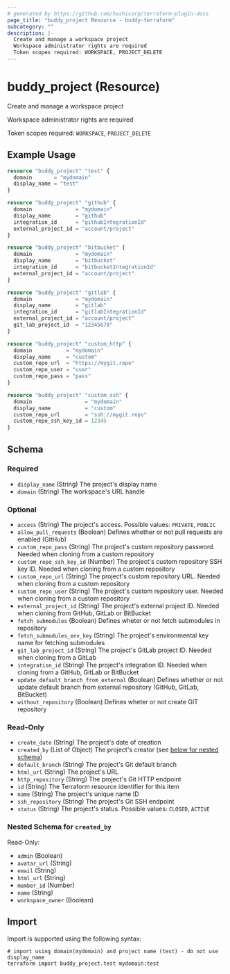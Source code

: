 ```yaml
---
# generated by https://github.com/hashicorp/terraform-plugin-docs
page_title: "buddy_project Resource - buddy-terraform"
subcategory: ""
description: |-
  Create and manage a workspace project
  Workspace administrator rights are required
  Token scopes required: WORKSPACE, PROJECT_DELETE
---
```


# buddy_project (Resource)

Create and manage a workspace project

Workspace administrator rights are required

Token scopes required: `WORKSPACE`, `PROJECT_DELETE`

## Example Usage

```terraform
resource "buddy_project" "test" {
  domain       = "mydomain"
  display_name = "test"
}

resource "buddy_project" "github" {
  domain              = "mydomain"
  display_name        = "github"
  integration_id      = "githubIntegrationId"
  external_project_id = "account/project"
}

resource "buddy_project" "bitbucket" {
  domain              = "mydomain"
  display_name        = "bitbucket"
  integration_id      = "bitbucketIntegrationId"
  external_project_id = "account/project"
}

resource "buddy_project" "gitlab" {
  domain              = "mydomain"
  display_name        = "gitlab"
  integration_id      = "gitlabIntegrationId"
  external_project_id = "account/project"
  git_lab_project_id  = "12345678"
}

resource "buddy_project" "custom_http" {
  domain           = "mydomain"
  display_name     = "custom"
  custom_repo_url  = "https://mygit.repo"
  custom_repo_user = "user"
  custom_repo_pass = "pass"
}

resource "buddy_project" "custom_ssh" {
  domain                 = "mydomain"
  display_name           = "custom"
  custom_repo_url        = "ssh://mygit.repo"
  custom_repo_ssh_key_id = 12345
}
```

<!-- schema generated by tfplugindocs -->
## Schema

### Required

- `display_name` (String) The project's display name
- `domain` (String) The workspace's URL handle

### Optional

- `access` (String) The project's access. Possible values: `PRIVATE`, `PUBLIC`
- `allow_pull_requests` (Boolean) Defines whether or not pull requests are enabled (GitHub)
- `custom_repo_pass` (String) The project's custom repository password. Needed when cloning from a custom repository
- `custom_repo_ssh_key_id` (Number) The project's custom repository SSH key ID. Needed when cloning from a custom repository
- `custom_repo_url` (String) The project's custom repository URL. Needed when cloning from a custom repository
- `custom_repo_user` (String) The project's custom repository user. Needed when cloning from a custom repository
- `external_project_id` (String) The project's external project ID. Needed when cloning from GitHub, GitLab or BitBucket
- `fetch_submodules` (Boolean) Defines wheter or not fetch submodules in repository
- `fetch_submodules_env_key` (String) The project's environmental key name for fetching submodules
- `git_lab_project_id` (String) The project's GitLab project ID. Needed when cloning from a GitLab
- `integration_id` (String) The project's integration ID. Needed when cloning from a GitHub, GitLab or BitBucket
- `update_default_branch_from_external` (Boolean) Defines whether or not update default branch from external repository (GitHub, GitLab, BitBucket)
- `without_repository` (Boolean) Defines wheter or not create GIT repository

### Read-Only

- `create_date` (String) The project's date of creation
- `created_by` (List of Object) The project's creator (see [below for nested schema](#nestedatt--created_by))
- `default_branch` (String) The project's Git default branch
- `html_url` (String) The project's URL
- `http_repository` (String) The project's Git HTTP endpoint
- `id` (String) The Terraform resource identifier for this item
- `name` (String) The project's unique name ID
- `ssh_repository` (String) The project's Git SSH endpoint
- `status` (String) The project's status. Possible values: `CLOSED`, `ACTIVE`

<a id="nestedatt--created_by"></a>
### Nested Schema for `created_by`

Read-Only:

- `admin` (Boolean)
- `avatar_url` (String)
- `email` (String)
- `html_url` (String)
- `member_id` (Number)
- `name` (String)
- `workspace_owner` (Boolean)

## Import

Import is supported using the following syntax:

```shell
# import using domain(mydomain) and project name (test) - do not use display_name
terraform import buddy_project.test mydomain:test
```
